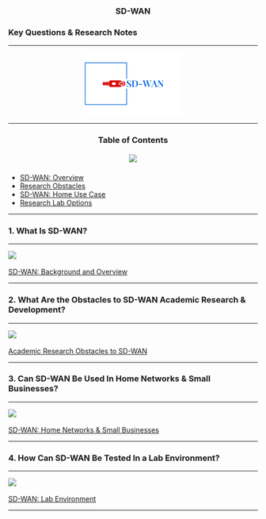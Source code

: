 ### <p align="center"> **SD-WAN**
### Key Questions & Research Notes
 </p> 

---
<p align="center">
    <img src="Logo.png" width=200px>
</p>

---

### <p align="center"> **Table of Contents** 
 </p> 

#### <p align="center"> ![](https://img.shields.io/badge/Table%20of%20Contents-List-blue)
 </p>


- [SD-WAN: Overview](#1-what-is-sd-wan)
- [Research Obstacles](#2-what-are-the-obstacles-to-sd-wan-academic-research--development)
- [SD-WAN: Home Use Case](#3-can-sd-wan-be-used-in-home-networks--small-businesses)
- [Research Lab Options](#4-how-can-sd-wan-be-tested-in-a-lab-environment)

---

### 1. What Is SD-WAN?
---
![](https://img.shields.io/badge/SD--WAN-Definition-blue)
<p>
<a href="SD-WAN Overview/">
SD-WAN: Background and Overview</a>
</p>

---
### 2. What Are the Obstacles to SD-WAN Academic Research & Development?
---
![](https://img.shields.io/badge/Obstacles-SD--WAN%20Research-red)

<p>
<a href="SD-WAN-Research-Notes/">
Academic Research Obstacles to SD-WAN</a>

</p>

---

### 3. Can SD-WAN Be Used In Home Networks & Small Businesses?
---
![](https://img.shields.io/badge/SD--WAN-Home%20Networks-green)


<a href="SD-WAN Home Use-Cases/">
SD-WAN: Home Networks & Small Businesses</a>


---

### 4. How Can SD-WAN Be Tested In a Lab Environment?

---
![](https://img.shields.io/badge/SD--WAN-Lab%20Environment-yellow)
<p>
<a href="Research Methodology & Lab">
SD-WAN: Lab Environment</a>
</p>

---




